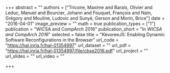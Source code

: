 +++
abstract = ""
authors = ["Tricoire, Maxime and Barais, Olivier and Leduc, Manuel and Bourcier, Johann and Fouquet, François and Nain, Grégory and Mouline, Ludovic and Sunyé, Gerson and Morin, Brice"]
date = "2016-04-01"
image_preview = ""
math = true
publication_types = ["1"]
publication = "WICSA and CompArch 2016"
publication_short = "In *WICSA and CompArch 2016*"
selected = false
title = "KevoreeJS: Enabling Dynamic Software Reconfigurations in the Browser"
url_code = "https://hal.inria.fr/hal-01354997"
url_dataset = ""
url_pdf = "https://hal.inria.fr/hal-01354997/file/cbse2016.pdf"
url_project = ""
url_slides = ""
url_video = ""

+++
